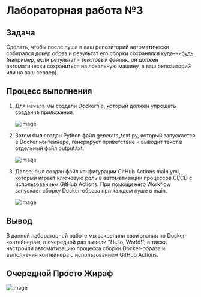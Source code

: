 # Лабораторная работа №3

## Задача 
Сделать, чтобы после пуша в ваш репозиторий автоматически собирался докер образ и результат его сборки сохранялся куда-нибудь. (например, если результат - текстовый файлик, он должен автоматически сохраниться на локальную машину, в ваш репозиторий или на ваш сервер).

## Процесс выполнения
1. Для начала мы создали Dockerfile, который должен упрощать создание приложения.
   
   ![image](https://github.com/Waycoolers/White-maned-horses/assets/78429514/b6aefc05-2fd3-45fe-ac5f-4a62dc3775cd)
2. Затем был создан Python файл generate_text.py, который запускается в Docker контейнере, генерирует приветствие и выводит текст в отдельный файл output.txt.
   
   ![image](https://github.com/Waycoolers/White-maned-horses/assets/78429514/c337f1b4-bd36-4ba6-bccb-06bbe732832d)
3. Далее, был создан файл конфигурации GitHub Actions main.yml, который играет ключевую роль в автоматизации процессов CI/CD с использованием GitHub Actions. При помощи него Workflow запускает сборку Docker-образа при каждом пуше в main. 
   
   ![image](https://github.com/Waycoolers/White-maned-horses/assets/78429514/80e9e761-c098-4955-ad69-e5e345fb442b)

## Вывод
В данной лабораторной работе мы закрепили свои знания по Docker-контейнерам, в очередной раз вывели "Hello, World!", а также настроили автоматизацию процесса сборки Docker-образа и выполнения контейнера с использованием GitHub Actions.

## Очередной Просто Жираф
![image](https://github.com/Waycoolers/White-maned-horses/assets/78429514/aec0564f-eaed-4f67-8c1a-32cc64027ebf)
